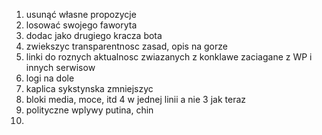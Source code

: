 1. usunąć własne propozycje
2. losować swojego faworyta
3. dodac jako drugiego kracza bota
4. zwiekszyc transparentnosc zasad, opis na gorze 
5. linki do roznych aktualnosc zwiazanych z konklawe zaciagane z WP i innych serwisow
6. logi na dole
7. kaplica sykstynska zmniejszyc
8. bloki media, moce, itd 4 w jednej linii a nie 3 jak teraz
9. polityczne wplywy putina, chin
10. 
